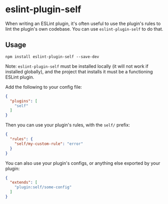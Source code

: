 # eslint-plugin-self

When writing an ESLint plugin, it's often useful to use the plugin's rules to lint the plugin's own codebase. You can use `eslint-plugin-self` to do that.

## Usage

```
npm install eslint-plugin-self --save-dev
```

Note: `eslint-plugin-self` must be installed locally (it will not work if installed globally), and the project that installs it must be a functioning ESLint plugin.

Add the following to your config file:

```json
{
  "plugins": [
    "self"
  ]
}
```

Then you can use your plugin's rules, with the `self/` prefix:

```json
{
  "rules": {
    "self/my-custom-rule": "error"
  }
}
```

You can also use your plugin's configs, or anything else exported by your plugin:

```json
{
  "extends": [
    "plugin:self/some-config"
  ]
}
```
